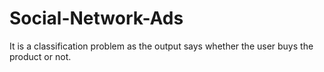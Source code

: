 # Social-Network-Ads

It is a classification problem as the output says whether the user buys the product or not.
